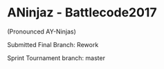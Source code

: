 # ANinjaz - Battlecode2017

(Pronounced AY-Ninjas)

Submitted Final Branch: Rework

Sprint Tournament branch: master
